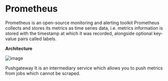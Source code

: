 # Prometheus
Prometheus is an open-source monitoring and alerting toolkit
Prometheus collects and stores its metrics as time series data, i.e. metrics information is stored with the timestamp at which it was recorded, alongside optional key-value pairs called labels.

**Architecture**

![image](https://user-images.githubusercontent.com/42235943/180463119-2802481f-6c06-414a-82d9-c8d9d5b76393.png)

Pushgateway
It is an intermediary service which allows you to push metrics from jobs which cannot be scraped.




